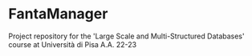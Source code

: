 # FantaManager
Project repository for the 'Large Scale and Multi-Structured Databases' course at Università di Pisa A.A. 22-23
